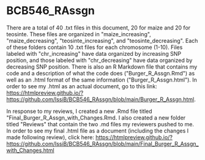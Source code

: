 # BCB546_RAssgn

There are a total of 40 .txt files in this document, 20 for maize and 20 for teosinte. These files are organized in "maize_increasing", "maize_decreasing", "teosinte_increasing", and "teosinte_decreasing". Each of these folders contain 10 .txt files for each chromosome (1-10). Files labeled with "chr_increasing" have data organized by increasing SNP position, and those labeled with "chr_decreasing" have data organized by decreasing SNP position. There is also an R Markdown file that contains my code and a description of what the code does ("Burger_R_Assgn.Rmd") as well as an .html format of the same information ("Burger_R_Assgn.html"). In order to see my .html as an actual document, go to this link: https://htmlpreview.github.io/?https://github.com/IssiB/BCB546_RAssgn/blob/main/Burger_R_Assgn.html.

In response to my reviews, I created a new .Rmd file titled "Final_Burger_R_Assgn_with_Changes.Rmd. I also created a new folder titled "Reviews" that contain the two .md files my reviewers pushed to me. In order to see my final .html file as a document (including the changes I made following review), click here: https://htmlpreview.github.io/?https://github.com/IssiB/BCB546_RAssgn/blob/main/Final_Burger_R_Assgn_with_Changes.html
